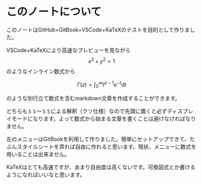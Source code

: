 # このノートについて

このノートはGitHub+GitBook+VSCode+KaTeXのテストを目的として作りました。

VSCode+KaTeXにより高速なプレビューを見ながら$${ x^{2}+y^{2}=1 }$$のようなインライン数式から

$$
\displaystyle \Gamma( z )=\int_{0}^{\infty}t^{z-1}e^{-t}\mathrm{d}t
$$

のような別行立て数式を含むmarkdown文章を作成することができます。

どちらも`＄＄`～`＄＄`による解釈（クソ仕様）なので先頭に置くと必ずディスプレイモードになります。よって数式から始まる文章を書くことは避けなければなりません。

左のメニューはGitBookを利用して作りました。簡単にセットアップできて、たぶんスタイルシートを弄れば自由に作れると思います。現状、メニューに数式を用いることは出来ません。

KaTeXはとても高速ですが、あまり自由度は高くないです。可換図式とか書けるようになればいいなと思います。